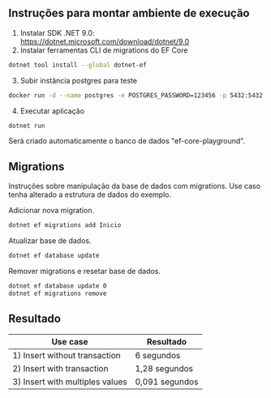 ## Instruções para montar ambiente de execução

1. Instalar SDK .NET 9.0: <https://dotnet.microsoft.com/download/dotnet/9.0>
2. Instalar ferramentas CLI de migrations do EF Core

```bash
dotnet tool install --global dotnet-ef
```

3. Subir instância postgres para teste

```bash
docker run -d --name postgres -e POSTGRES_PASSWORD=123456 -p 5432:5432 postgres:17
```

4. Executar aplicação

```bash
dotnet run
```

Será criado automaticamente o banco de dados "ef-core-playground".

## Migrations

Instruções sobre manipulação da base de dados com migrations.
Use caso tenha alterado a estrutura de dados do exemplo.

Adicionar nova migration.

```bash
dotnet ef migrations add Inicio
```

Atualizar base de dados.

```bash
dotnet ef database update
```

Remover migrations e resetar base de dados.

```bash
dotnet ef database update 0
dotnet ef migrations remove
```

## Resultado

| Use case                        | Resultado      |
|---------------------------------|----------------|
| 1) Insert without transaction   | 6 segundos     |
| 2) Insert with transaction      | 1,28 segundos  |
| 3) Insert with multiples values | 0,091 segundos |